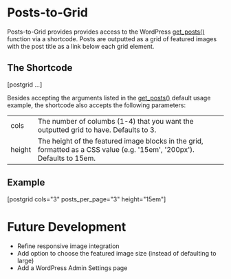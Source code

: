 # Posts-to-Grid
Posts-to-Grid provides provides access to the WordPress [get_posts()](https://codex.wordpress.org/Template_Tags/get_posts) function via a shortcode. Posts are outputted as a grid of featured images with the post title as a link below each grid element.

## The Shortcode
[postgrid ...]

Besides accepting the arguments listed in the [get_posts()](https://codex.wordpress.org/Template_Tags/get_posts#Default_Usage) default usage example, the shortcode also accepts the following parameters:

<table>
    <tr>
        <td>cols</td>
        <td>The number of columbs (1-4) that you want the outputted grid to have. Defaults to 3.</td>
    </tr>    
    <tr>
        <td>height</td>
        <td>The height of the featured image blocks in the grid, formatted as a CSS value (e.g. '15em', '200px'). Defaults to 15em.</td>
    </tr>
</table>

## Example

[postgrid cols="3" posts_per_page="3" height="15em"]


# Future Development
  - Refine responsive image integration
  - Add option to choose the featured image size (instead of defaulting to large)
  - Add a WordPress Admin Settings page
